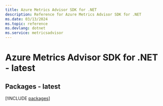 ```yaml
---
title: Azure Metrics Advisor SDK for .NET
description: Reference for Azure Metrics Advisor SDK for .NET
ms.date: 03/13/2024
ms.topic: reference
ms.devlang: dotnet
ms.service: metricsadvisor
---
```

# Azure Metrics Advisor SDK for .NET - latest
## Packages - latest
[!INCLUDE [packages](metrics-advisor-index.md)]